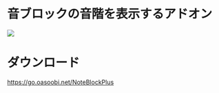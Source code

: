 
# 音ブロックの音階を表示するアドオン

<img src="https://img.shields.io/github/downloads/oasoobi/noteblockplus/total?style=for-the-badge&labelColor=black&color=blue">

# ダウンロード
https://go.oasoobi.net/NoteBlockPlus
